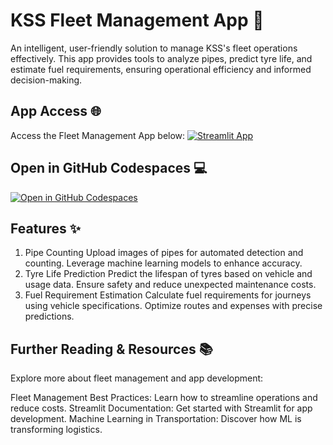 # KSS Fleet Management App 🚗 

An intelligent, user-friendly solution to manage KSS's fleet operations effectively. This app provides tools to analyze pipes, predict tyre life, and estimate fuel requirements, ensuring operational efficiency and informed decision-making.

## App Access 🌐

Access the Fleet Management App below:
[![Streamlit App](https://static.streamlit.io/badges/streamlit_badge_black_white.svg)](https://app_fleet.streamlit.app/)

## Open in GitHub Codespaces 💻

[![Open in GitHub Codespaces](https://github.com/codespaces/badge.svg)](https://codespaces.new/streamlit/app-starter-kit?quickstart=1)

## Features ✨
  1. Pipe Counting
  Upload images of pipes for automated detection and counting.
  Leverage machine learning models to enhance accuracy.
  2. Tyre Life Prediction
  Predict the lifespan of tyres based on vehicle and usage data.
  Ensure safety and reduce unexpected maintenance costs.
  3. Fuel Requirement Estimation
  Calculate fuel requirements for journeys using vehicle specifications.
  Optimize routes and expenses with precise predictions.
  
## Further Reading & Resources 📚
  Explore more about fleet management and app development:

Fleet Management Best Practices: Learn how to streamline operations and reduce costs.
Streamlit Documentation: Get started with Streamlit for app development.
Machine Learning in Transportation: Discover how ML is transforming logistics.
